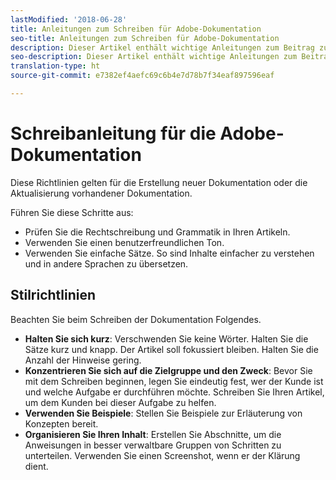 ```yaml
---
lastModified: '2018-06-28'
title: Anleitungen zum Schreiben für Adobe-Dokumentation
seo-title: Anleitungen zum Schreiben für Adobe-Dokumentation
description: Dieser Artikel enthält wichtige Anleitungen zum Beitrag zur Adobe-Dokumentation.
seo-description: Dieser Artikel enthält wichtige Anleitungen zum Beitrag zur Adobe-Dokumentation.
translation-type: ht
source-git-commit: e7382ef4aefc69c6b4e7d78b7f34eaf897596eaf

---
```



# Schreibanleitung für die Adobe-Dokumentation

Diese Richtlinien gelten für die Erstellung neuer Dokumentation oder die Aktualisierung vorhandener Dokumentation.

Führen Sie diese Schritte aus:

- Prüfen Sie die Rechtschreibung und Grammatik in Ihren Artikeln.
- Verwenden Sie einen benutzerfreundlichen Ton.
- Verwenden Sie einfache Sätze. So sind Inhalte einfacher zu verstehen und in andere Sprachen zu übersetzen.

## Stilrichtlinien

Beachten Sie beim Schreiben der Dokumentation Folgendes.

- **Halten Sie sich kurz**: Verschwenden Sie keine Wörter. Halten Sie die Sätze kurz und knapp. Der Artikel soll fokussiert bleiben. Halten Sie die Anzahl der Hinweise gering.
- **Konzentrieren Sie sich auf die Zielgruppe und den Zweck**: Bevor Sie mit dem Schreiben beginnen, legen Sie eindeutig fest, wer der Kunde ist und welche Aufgabe er durchführen möchte. Schreiben Sie Ihren Artikel, um dem Kunden bei dieser Aufgabe zu helfen.
- **Verwenden Sie Beispiele**: Stellen Sie Beispiele zur Erläuterung von Konzepten bereit.
- **Organisieren Sie Ihren Inhalt**: Erstellen Sie Abschnitte, um die Anweisungen in besser verwaltbare Gruppen von Schritten zu unterteilen. Verwenden Sie einen Screenshot, wenn er der Klärung dient.
